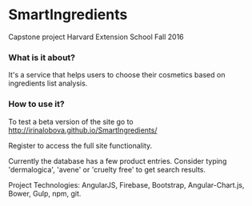 # SmartIngredients
Capstone project
Harvard Extension School
Fall 2016
### What is it about?
It's a service that helps users to choose their cosmetics 
based on ingredients list analysis.
### How to use it?
To test a beta version of the site go to http://irinalobova.github.io/SmartIngredients/

Register to access the full site functionality.


Currently the database has a few product entries.
Consider typing 'dermalogica', 'avene' or 'cruelty free' to get search results.


Project Technologies: AngularJS, Firebase, Bootstrap, Angular-Chart.js, Bower, Gulp, npm, git.


